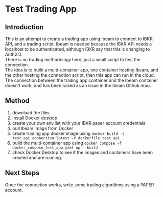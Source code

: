 # Test Trading App

## Introduction    
This is an attempt to create a trading app using Ibeam to connect to IBKR API, and a trading script.  Ibeam is needed because the IBKR API needs a localhost to be authenticated, although IBKR say that this is changing to Auth2.0.       
There is no trading methodology here, just a small script to test the connection.     
The idea is to build a multi-container app, one container hosting Ibeam, and the other hosting the connection script, then this app can run in the cloud.    
The connection between the trading app container and the Ibeam container doesn't work, and has been raised as an issue in the Ibeam Github repo.    

## Method   
1. download the files
2. install Docker desktop
3. create your own env.list with your IBKR paper account credentials
4. pull Ibeam image from Docker
5. create trading app docker image using ``docker build -t test_api_connection:latest -f dockerfile.test_api .``
6. build the multi-container app using ``docker compose -f docker_compose_test_app.yaml up --build``
7. check Docker Desktop to see if the images and containers have been created and are running.

## Next Steps
Once the connection works, write some trading algorithms using a PAPER account.   
